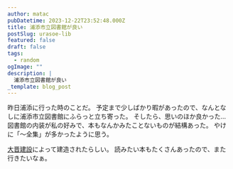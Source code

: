 ```yaml
---
author: matac
pubDatetime: 2023-12-22T23:52:48.000Z
title: 浦添市立図書館が良い
postSlug: urasoe-lib
featured: false
draft: false
tags:
  - random
ogImage: ""
description: |
  浦添市立図書館が良い
_template: blog_post
---
```


昨日浦添に行った時のことだ。
予定まで少しばかり暇があったので、なんとなしに浦添市立図書館にふらっと立ち寄った。
そしたら、思いのほか良かった...
図書館の内装が私の好みで、本もなんかみたことないものが結構あった。
やけに「〜全集」が多かったように思う。

[大晋建設](https://www.taishinkensetsu.co.jp/3133/)によって建造されたらしい。
読みたい本もたくさんあったので、また行きたいなぁ。
